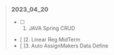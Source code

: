 > ### 2023_04_20
> - [ ] 1. JAVA Spring CRUD
> - [ ]2. Linear Reg MidTerm
> - [ ]3. Auto AssignMakers Data Define
